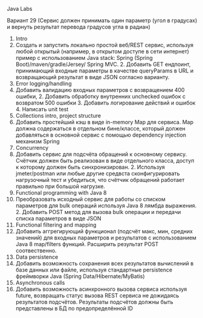 Java Labs

Вариант 29 (Сервис должен принимать один параметр (угол в градусах) и вернуть результат перевода градусов угла в радиан)

1.	Intro
1. Создать и запустить локально простой веб/REST сервис, используя любой открытый (например, в открытом доступе в сети  интернет) пример с использованием Java stack: Spring (Spring Boot)/maven/gradle/Jersey/ Spring MVC. 2. Добавить GET ендпоинт, принимающий входные параметры в качестве queryParams в URL и возвращающий результат в виде JSON согласно варианту. 
2.	Error logging/handling
1. Добавить валидацию входных параметров с возвращением 400 ошибки, 2. Добавить обработку внутренних unchecked ошибок с возвратом 500 ошибки 3. Добавить логирование действий и ошибок 4. Написать unit test 
3.	Collections intro, project structure 
1. Добавить простейший кэш в виде in-memory Map для сервиса. Map должна содержаться в отдельном бине/классе, который должен добавляться в основной сервис с помощью dependency injection механизм Spring
4.	Concurrency 
1. Добавить сервис для подсчёта обращений к основному сервису. Счётчик должен быть реализован в виде отдельного класса, доступ к которому должен быть синхронизирован. 2. Используя jmeter/postman или любые другие средвста сконфигурировать нагрузочный тест и убедиться, что счётчик обращений работает правильно при большой нагрузке.
5.	Functional programming with Java 8
1. Преобразовать исходный сервис для работы со списком параметров для bulk операций используя Java 8 лямбда выражения. 2. Добавить POST метод для вызова bulk операции и передачи списка параметров в виде JSON
6.	Functional filtering and mapping
1. Добавить аггрегирующий функционал (подсчёт макс, мин, средних значений) для входных параметров и результатов с использованием Java 8 map/filters функций. Расширить результат POST соотвественно.
7.	Data persistence
1. Добавить возможность сохранения всех результатов вычислений в базе данных или файле, используя стандартные persistence фреймворки Java (Spring Data/Hibernate/MyBatis)
8.	Asynchronous calls
1. Добавить возможность асинхронного вызова сервиса используя future, возвращать статус вызова REST сервиса не дожидаясь результатов подсчётов. Результаты подсчётов должны быть представлены в БД по предопределённой ID
